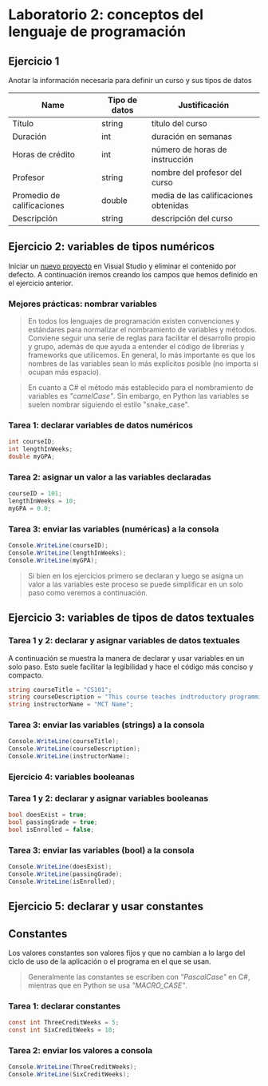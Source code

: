 # Laboratorio 2: conceptos del lenguaje de programación

## Ejercicio 1

Anotar la información necesaria para definir un curso y sus tipos de datos

Name | Tipo de datos | Justificación
------------|-----------------|--------------
Título | string | título del curso
Duración | int | duración en semanas
Horas de crédito | int | número de horas de instrucción
Profesor | string | nombre del profesor del curso
Promedio de calificaciones | double | media de las calificaciones obtenidas
Descripción | string | descripción del curso

## Ejercicio 2: variables de tipos numéricos

Iniciar un [nuevo proyecto](/fundamentos/10-14-Fundamentos.md#iniciar-un-proyecto-de-c-con-visual-studio) en Visual Studio y eliminar el contenido por defecto. A continuación iremos creando los campos que hemos definido en el ejercicio anterior.

### Mejores prácticas: nombrar variables

> En todos los lenguajes de programación existen convenciones y estándares para normalizar el nombramiento de variables y métodos. Conviene seguir una serie de reglas para facilitar el desarrollo propio y grupo, además de que ayuda a entender el código de librerías y frameworks que utilicemos. En general, lo más importante es que los nombres de las variables sean lo más explícitos posible (no importa si ocupan más espacio).

> En cuanto a C# el método más establecido para el nombramiento de variables es *"camelCase"*. Sin embargo, en Python las variables se suelen nombrar siguiendo el estilo "snake_case".

### Tarea 1: declarar variables de datos numéricos

```csharp
int courseID;
int lengthInWeeks;
double myGPA;
```

### Tarea 2: asignar un valor a las variables declaradas

```csharp
courseID = 101;
lengthInWeeks = 10;
myGPA = 0.0;
```

### Tarea 3: enviar las variables (numéricas) a la consola

```csharp
Console.WriteLine(courseID);
Console.WriteLine(lengthInWeeks);
Console.WriteLine(myGPA);
```

> Si bien en los ejercicios primero se declaran y luego se asigna un valor a las variables este proceso se puede simplificar en un solo paso como veremos a continuación.

## Ejercicio 3: variables de tipos de datos textuales

### Tarea 1 y 2: declarar y asignar variables de datos textuales

A continuación se muestra la manera de declarar y usar variables en un solo paso. Esto suele facilitar la legibilidad y hace el código más conciso y compacto.

```csharp
string courseTitle = "CS101"; 
string courseDescription = "This course teaches indtroductory programming topics.";
string instructorName = "MCT Name";
```

### Tarea 3: enviar las variables (strings) a la consola

```csharp
Console.WriteLine(courseTitle);
Console.WriteLine(courseDescription);
Console.WriteLine(instructorName);
```

### Ejercicio 4: variables booleanas

### Tarea 1 y 2: declarar y asignar variables booleanas

```csharp
bool doesExist = true;
bool passingGrade = true;
bool isEnrolled = false;
```

### Tarea 3: enviar las variables (bool) a la consola

```csharp
Console.WriteLine(doesExist);
Console.WriteLine(passingGrade);
Console.WriteLine(isEnrolled);
```

## Ejercicio 5:  declarar y usar constantes

## Constantes

Los valores constantes son valores fijos y que no cambian a lo largo del ciclo de uso de la aplicación o el programa en el que se usan.
> Generalmente las constantes se escriben con *"PascalCase"* en C#, mientras que en Python se usa *"MACRO_CASE"*.

### Tarea 1: declarar constantes

```csharp
const int ThreeCreditWeeks = 5;
const int SixCreditWeeks = 10;
```

### Tarea 2: enviar los valores a consola

```csharp
Console.WriteLine(ThreeCreditWeeks);
Console.WriteLine(SixCreditWeeks);
```
